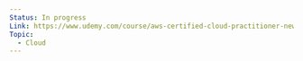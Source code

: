 ```yaml
---
Status: In progress
Link: https://www.udemy.com/course/aws-certified-cloud-practitioner-new/
Topic:
  - Cloud
---
```

